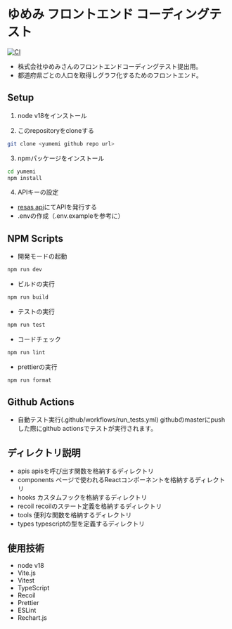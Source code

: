 # ゆめみ フロントエンド コーディングテスト

[![CI](https://github.com/jumang4423/yumemi/actions/workflows/run_tests.yml/badge.svg?branch=master)](https://github.com/jumang4423/yumemi/actions/workflows/run_tests.yml)

- 株式会社ゆめみさんのフロントエンドコーディングテスト提出用。
- 都道府県ごとの人口を取得しグラフ化するためのフロントエンド。

## Setup

1. node v18をインストール

2. このrepositoryをcloneする

``` bash
git clone <yumemi github repo url>
```

3. npmパッケージをインストール
``` bash
cd yumemi
npm install
```

4. APIキーの設定

- [resas api](https://opendata.resas-portal.go.jp/)にてAPIを発行する
- .envの作成（.env.exampleを参考に）

## NPM Scripts

- 開発モードの起動

``` bash
npm run dev
```

- ビルドの実行

``` bash
npm run build
```

- テストの実行

``` bash
npm run test
```

- コードチェック

``` bash
npm run lint
```

- prettierの実行

``` bash
npm run format
```

## Github Actions

- 自動テスト実行(.github/workflows/run_tests.yml)
  githubのmasterにpushした際にgithub actionsでテストが実行されます。


## ディレクトリ説明
- apis
  apisを呼び出す関数を格納するディレクトリ
- components
  ページで使われるReactコンポーネントを格納するディレクトリ
- hooks
  カスタムフックを格納するディレクトリ
- recoil
  recoilのステート定義を格納するディレクトリ
- tools
  便利な関数を格納するディレクトリ
- types
  typescriptの型を定義するディレクトリ

## 使用技術
- node v18
- Vite.js
- Vitest
- TypeScript
- Recoil
- Prettier
- ESLint
- Rechart.js
